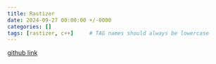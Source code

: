 ```yaml
---
title: Rastizer
date: 2024-09-27 00:00:00 +/-0000
categories: []
tags: [rastizer, c++]     # TAG names should always be lowercase
---
```


[github link](https://github.com/MomentaryRainY/tinyRenderer)
